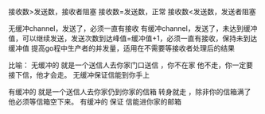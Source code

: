 接收数>发送数，接收者阻塞
接收数=发送数，正常
接收数<发送数，发送者阻塞

无缓冲channel，发送了，必须一直有接收
有缓冲channel，发送了，未达到缓冲值，可以继续发送，发送次数到达峰值=缓冲值+1，必须一直有接收，保持未到达缓冲值
提高go程中生产者的并发量，适用在不需要等接收者处理后的结果

比喻：
无缓冲的  就是一个送信人去你家门口送信 ，你不在家 他不走，你一定要接下信，他才会走。
无缓冲保证信能到你手上

有缓冲的 就是一个送信人去你家仍到你家的信箱 转身就走 ，除非你的信箱满了 他必须等信箱空下来。
有缓冲的 保证 信能进你家的邮箱